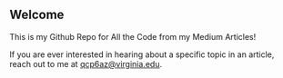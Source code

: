 ## Welcome
This is my Github Repo for All the Code from my Medium Articles!

If you are ever interested in hearing about a specific topic in an article, reach out to me at qcp6az@virginia.edu.

